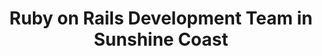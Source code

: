 ---
title: Ruby on Rails Development Team in Sunshine Coast
permalink: /landings/locations/sunshine-coast/developer/ruby-on-rails
technology: Ruby on Rails
location: Sunshine Coast
---